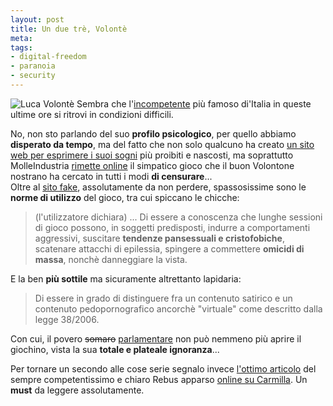```yaml
--- 
layout: post
title: Un due trè, Volontè
meta: 
tags: 
- digital-freedom
- paranoia
- security
---
```

![Luca Volontè](http://fast.mgpf.it//20070705_volonta.jpg)
Sembra che l'[incompetente](http://www.luca-volonte.it) più famoso di'Italia in queste ultime ore si ritrovi in condizioni difficili.  
  
No, non sto parlando del suo **profilo psicologico**, per quello abbiamo **disperato da tempo**, ma del fatto che non solo qualcuno ha creato [un sito web per esprimere i suoi sogni](http://www.lucavolonte.eu/) più proibiti e nascosti, ma soprattutto MolleIndustria [rimette online](http://www.molleindustria.org/operazione-pretofilia.html) il simpatico gioco che il buon Volontone nostrano ha cercato in tutti i modi **di censurare**...  
Oltre al [sito fake](http://www.lucavolonte.eu), assolutamente da non perdere, spassosissime sono le **norme di utilizzo** del gioco, tra cui spiccano le chicche:
>  (l'utilizzatore dichiara) ... Di essere a conoscenza che lunghe sessioni di gioco possono, in soggetti predisposti, indurre a comportamenti aggressivi, suscitare **tendenze pansessuali e cristofobiche**, scatenare attacchi di epilessia, spingere a commettere **omicidi di massa**, nonchè danneggiare la vista.  
  
E la ben **più sottile** ma sicuramente altrettanto lapidaria:  
  
>  Di essere in grado di distinguere fra un contenuto satirico e un contenuto pedopornografico ancorchè "virtuale" come descritto dalla legge 38/2006.  
  
Con cui, il povero <s>somaro</s> [parlamentare](http://www.lucavolonte.eu) non può nemmeno più aprire il giochino, vista la sua **totale e plateale ignoranza**...  
  
Per tornare un secondo alle cose serie segnalo invece [l'ottimo articolo](http://www.carmillaonline.com/archives/2007/07/002298.html) del sempre competentissimo e chiaro Rebus apparso [online su Carmilla](http://www.carmillaonline.com/archives/2007/07/002298.html). Un **must** da leggere assolutamente.   
